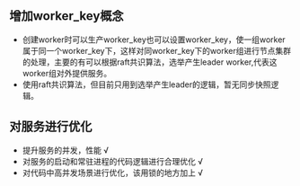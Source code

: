## 增加worker_key概念
- 创建worker时可以生产worker_key也可以设置worker_key，使一组worker属于同一个worker_key下，这样对同worker_key下的worker组进行节点集群的处理，主要的有可以根据raft共识算法，选举产生leader worker,代表这worker组对外提供服务。
- 使用raft共识算法，但目前只用到选举产生leader的逻辑，暂无同步快照逻辑。

## 对服务进行优化
- 提升服务的并发，性能 √
- 对服务的启动和常驻进程的代码逻辑进行合理优化 √
- 对代码中高并发场景进行优化，该用锁的地方加上 √